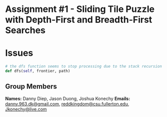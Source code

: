 # Assignment #1 - Sliding Tile Puzzle with Depth-First and Breadth-First Searches

# Issues
```python
# the dfs function seems to stop processing due to the stack recursion limit
def dfs(self, frontier, path)
```

## Group Members
**Names:** Danny Diep, Jason Duong, Joshua Konechy
**Emails:** danny.963.dk@gmail.com, reddkingdom@csu.fullerton.edu, Jkonechy@live.com
